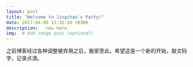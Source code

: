```yaml
---
layout: post
title: "Welcome to Jingchao's Party!"
date: 2017-04-06 13:32:20 +0300
description:  `new here` 
img:  # Add image post (optional)
---
```

之前博客经过各种调整被弃用之后，搬家至此。希望这是一个新的开始，敲文码字，记录点滴。

